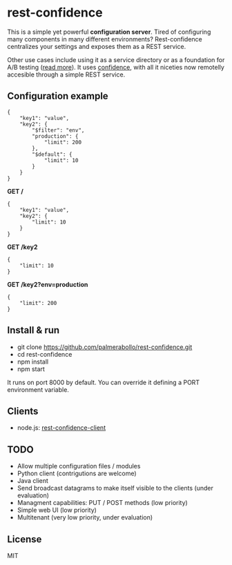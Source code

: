 rest-confidence
===============

This is a simple yet powerful **configuration server**. Tired of configuring many components in many different environments? Rest-confidence centralizes your settings and exposes them as a REST service.

Other use cases include using it as a service directory or as a foundation for A/B testing ([read more](http://guidogarcia.net/blog/2014/01/02/a-rest-configuration-server/)). It uses [confidence](https://github.com/spumko/confidence), with all it niceties now remotelly accesible through a simple REST service.

Configuration example
---------------------

```
{
    "key1": "value",
    "key2": {
        "$filter": "env",
        "production": {
            "limit": 200
        },
        "$default": {
            "limit": 10
        }
    }
}
```

**GET /**

```
{
    "key1": "value",
    "key2": {
        "limit": 10
    }
}
```

**GET /key2**

```
{
    "limit": 10
}
```

**GET /key2?env=production**

```
{
    "limit": 200
}
```

Install & run
-------------

- git clone https://github.com/palmerabollo/rest-confidence.git
- cd rest-confidence
- npm install
- npm start

It runs on port 8000 by default. You can override it defining a PORT environment variable.

Clients
-------

- node.js: [rest-confidence-client](https://github.com/palmerabollo/rest-confidence-client)

TODO
----

- Allow multiple configuration files / modules
- Python client (contrigutions are welcome)
- Java client
- Send broadcast datagrams to make itself visible to the clients (under evaluation)
- Managment capabilities: PUT / POST methods (low priority)
- Simple web UI (low priority)
- Multitenant (very low priority, under evaluation)

License
-------

MIT
